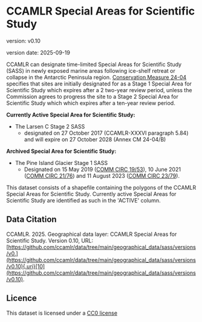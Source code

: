 # CCAMLR Special Areas for Scientific Study

version: v0.10

version date: 2025-09-19

CCAMLR can designate time-limited Special Areas for Scientific Study (SASS) in newly exposed marine areas following ice-shelf retreat or collapse in the Antarctic Peninsula region. [Conservation Measure 24-04](https://cm.ccamlr.org/en/measure-24-04-2017) specifies that sites are initially designated for as a Stage 1 Special Area for Scientific Study which expires after a 2 two-year review period, unless the Commission agrees to progress the site to a Stage 2 Special Area for Scientific Study which which expires after a ten-year review period.

**Currently Active Special Area for Scientific Study:**

-   The Larsen C Stage 2 SASS
    -   designated on 27 October 2017 (CCAMLR-XXXVI paragraph 5.84) and will expire on 27 October 2028 (Annex CM 24-04/B)

**Archived Special Area for Scientific Study:**

-   The Pine Island Glacier Stage 1 SASS
    -   Designated on 15 May 2019 ([COMM CIRC 19/53](https://circs.ccamlr.org/en/comm-19-53/sc-19-52)), 10 June 2021 ([COMM CIRC 21/76](https://circs.ccamlr.org/en/comm-21-76/sc-21-104)) and 11 August 2023 ([COMM CIRC 23/79](https://circs.ccamlr.org/en/comm-23-79/sc-23-80)).

This dataset consists of a shapefile containing the polygons of the CCAMLR Special Areas for Scientific Study. Currently active Special Areas for Scientific Study are identified as such in the 'ACTIVE' column.

## Data Citation

CCAMLR. 2025. Geographical data layer: CCAMLR Special Areas for Scientific Study. Version 0.10, URL: [https://github.com/ccamlr/data/tree/main/geographical_data/sass/versions/v0.](https://github.com/ccamlr/data/tree/main/geographical_data/sass/versions/v0.10){.uri}[10](https://github.com/ccamlr/data/tree/main/geographical_data/sass/versions/v0.10).

## Licence

This dataset is licensed under a [CC0 license](/LICENSE.md)
